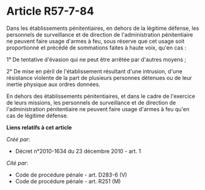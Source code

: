 # Article R57-7-84

Dans les établissements pénitentiaires, en dehors de la légitime défense, les personnels de surveillance et de direction de
l'administration pénitentiaire ne peuvent faire usage d'armes à feu, sous réserve que cet usage soit proportionné et précédé
de sommations faites à haute voix, qu'en cas : 

1° De tentative d'évasion qui ne peut être arrêtée par d'autres moyens ; 

2° De mise en péril de l'établissement résultant d'une intrusion, d'une résistance violente de la part de plusieurs personnes
détenues ou de leur inertie physique aux ordres données. 

En dehors des établissements pénitentiaires, et dans le cadre de l'exercice de leurs missions, les personnels de surveillance
et de direction de l'administration pénitentiaire ne peuvent faire usage d'armes à feu qu'en cas de légitime défense.

**Liens relatifs à cet article**

_Créé par_:

  - Décret n°2010-1634 du 23 décembre 2010 - art. 1

_Cité par_:

  - Code de procédure pénale - art. D283-6 (V)
  - Code de procédure pénale - art. R251 (M)
